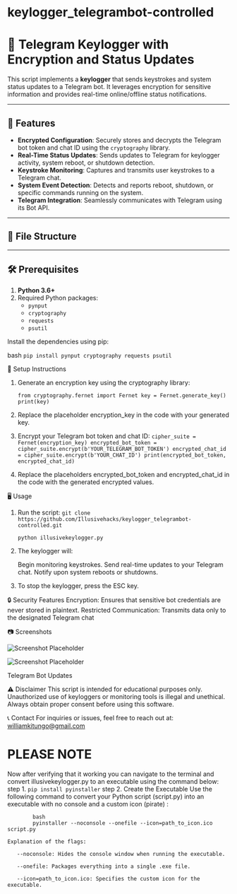 # keylogger_telegrambot-controlled

# 🔐 Telegram Keylogger with Encryption and Status Updates

This script implements a **keylogger** that sends keystrokes and system status updates to a Telegram bot. It leverages encryption for sensitive information and provides real-time online/offline status notifications.  

---

## 🚀 Features

- **Encrypted Configuration**: Securely stores and decrypts the Telegram bot token and chat ID using the `cryptography` library.
- **Real-Time Status Updates**: Sends updates to Telegram for keylogger activity, system reboot, or shutdown detection.
- **Keystroke Monitoring**: Captures and transmits user keystrokes to a Telegram chat.
- **System Event Detection**: Detects and reports reboot, shutdown, or specific commands running on the system.
- **Telegram Integration**: Seamlessly communicates with Telegram using its Bot API.

---

## 📁 File Structure


---

## 🛠️ Prerequisites

1. **Python 3.6+**
2. Required Python packages:
   - `pynput`
   - `cryptography`
   - `requests`
   - `psutil`

Install the dependencies using pip:

bash
````pip install pynput cryptography requests psutil````

🔑 Setup Instructions
1. Generate an encryption key using the cryptography library:

   ``from cryptography.fernet import Fernet
   key = Fernet.generate_key()
   print(key)``

2. Replace the placeholder encryption_key in the code with your generated key.

3. Encrypt your Telegram bot token and chat ID:
   ``cipher_suite = Fernet(encryption_key)
   encrypted_bot_token = cipher_suite.encrypt(b'YOUR_TELEGRAM_BOT_TOKEN')
   encrypted_chat_id = cipher_suite.encrypt(b'YOUR_CHAT_ID')
   print(encrypted_bot_token, encrypted_chat_id)``

4. Replace the placeholders encrypted_bot_token and encrypted_chat_id in the code with the generated encrypted values.

🖥️ Usage
1. Run the script:
   ``git clone https://github.com/Illusivehacks/keylogger_telegrambot-controlled.git``


   ``python illusivekeylogger.py``

2. The keylogger will:

   Begin monitoring keystrokes.
   Send real-time updates to your Telegram chat.
   Notify upon system reboots or shutdowns.

3. To stop the keylogger, press the ESC key.

🔒 Security Features
   Encryption: Ensures that sensitive bot credentials are never stored in plaintext.
   Restricted Communication: Transmits data only to the designated Telegram chat

📷 Screenshots

![Screenshot Placeholder](GUI.png)


![Screenshot Placeholder](output.png)

Telegram Bot Updates


⚠️ Disclaimer
This script is intended for educational purposes only. Unauthorized use of keyloggers or monitoring tools is illegal and unethical. Always obtain proper consent before using this software.

📞 Contact
For inquiries or issues, feel free to reach out at: williamkitungo@gmail.com



# **PLEASE NOTE**

Now after verifying that it working you can navigate to the terminal and convert illusivekeylogger.py to an executable using the command below:
    step 1. ````pip install pyinstaller````
    step 2. Create the Executable
            Use the following command to convert your Python script (script.py) into an executable with no console and a custom icon (pirate) :

            bash
            pyinstaller --noconsole --onefile --icon=path_to_icon.ico script.py
    
    Explanation of the flags:

       --noconsole: Hides the console window when running the executable.

       --onefile: Packages everything into a single .exe file.

       --icon=path_to_icon.ico: Specifies the custom icon for the executable.

